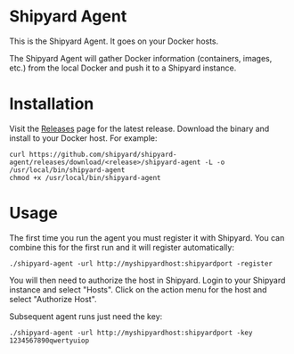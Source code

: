 # Shipyard Agent
This is the Shipyard Agent.  It goes on your Docker hosts.

The Shipyard Agent will gather Docker information (containers, images, etc.) from the local Docker and push it to a Shipyard instance.

# Installation
Visit the [Releases](https://github.com/shipyard/shipyard-agent/releases) page for the latest release.  Download the binary and install to your Docker host.  For example:

```
curl https://github.com/shipyard/shipyard-agent/releases/download/<release>/shipyard-agent -L -o /usr/local/bin/shipyard-agent
chmod +x /usr/local/bin/shipyard-agent
```

# Usage
The first time you run the agent you must register it with Shipyard.  You can combine this for the first run and it will register automatically:

`./shipyard-agent -url http://myshipyardhost:shipyardport -register`

You will then need to authorize the host in 
Shipyard.  Login to your Shipyard instance and select "Hosts".  Click on the 
action menu for the host and select "Authorize Host".

Subsequent agent runs just need the key:

`./shipyard-agent -url http://myshipyardhost:shipyardport -key 1234567890qwertyuiop`

